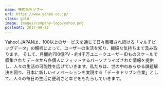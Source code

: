 ```yaml
---
name: 株式会社ヤフー
url: https://www.yahoo.co.jp/
class: gold
image: images/company-logo/yahoo.png
postedAt: 2017-09-22
---
```


Yahoo! JAPANは、100以上のサービスを通じて日々蓄積され続ける「マルチビッグデータ」の解析によって、ユーザーの生活を知り、繊細な気持ちまで汲み取ります。 そして、月間約700億PV・約4千万ユニークユーザーIDものスケールで収集されたデータから各個人にフィットするパーソナライズされた情報を提供し、人々の生活の可能性を広げていきます。私たちは、世の中のあらゆる課題解決を図り、日本に新しいイノベーションを実現する「データドリブン企業」として、人々の毎日の生活に便利さと幸せをもたらしていきます。
